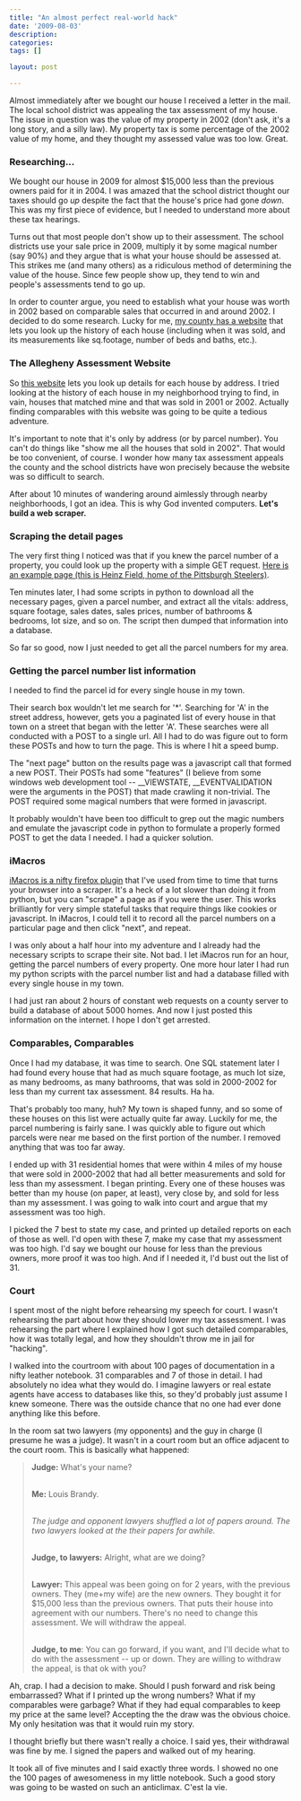 ```yaml
---
title: "An almost perfect real-world hack"
date: '2009-08-03'
description:
categories:
tags: []

layout: post

---
```

Almost immediately after we bought our house I received a letter in the mail. The local school district was appealing the tax assessment of my house. The issue in question was the value of my property in 2002 (don't ask, it's a long story, and a silly law). My property tax is some percentage of the 2002 value of my home, and they thought my assessed value was too low. Great.
<h3>Researching...</h3>
We bought our house in 2009 for almost $15,000 less than the previous owners paid for it in 2004. I was amazed that the school district thought our taxes should go <em>up</em> despite the fact that the house's price had gone <em>down</em>. This was my first piece of evidence, but I needed to understand more about these tax hearings.

Turns out that most people don't show up to their assessment. The school districts use your sale price in 2009, multiply it by some magical number (say 90%) and they argue that is what your house should be assessed at. This strikes me (and many others) as a ridiculous method of determining the value of the house. Since few people show up, they tend to win and people's assessments tend to go up.

In order to counter argue, you need to establish what your house was worth in 2002 based on comparable sales that occurred in and around 2002. I decided to do some research. Lucky for me, <a href="http://www2.county.allegheny.pa.us/RealEstate/Search.aspx">my county has a website</a> that lets you look up the history of each house (including when it was sold, and its measurements like sq.footage, number of beds and baths, etc.).
<h3>The Allegheny Assessment Website</h3>
So <a href="http://www2.county.allegheny.pa.us/RealEstate/Search.aspx">this website</a> lets you look up details for each house by address. I tried looking at the history of each house in my neighborhood trying to find, in vain, houses that matched mine and that was sold in 2001 or 2002. Actually finding comparables with this website was going to be quite a tedious adventure.

It's important to note that it's only by address (or by parcel number). You can't do things like "show me all the houses that sold in 2002". That would be too convenient, of course. I wonder how many tax assessment appeals the county and the school districts have won precisely because the website was so difficult to search.

After about 10 minutes of wandering around aimlessly through nearby neighborhoods, I got an idea. This is why God invented computers. <strong>Let's build a web scraper.</strong>
<h3>Scraping the detail pages</h3>
The very first thing I noticed was that if you knew the parcel number of a property, you could look up the property with a simple GET request. <a href="http://www2.county.allegheny.pa.us/RealEstate/GeneralInfo.aspx?ParcelID=0008J00030000000%20%20%20%20&amp;SearchType=2&amp;SearchStreet=Art%20Roone&amp;SearchNum=&amp;SearchMuni=">Here is an example page (this is Heinz Field, home of the Pittsburgh Steelers)</a>.

Ten minutes later, I had some scripts in python to download all the necessary pages, given a parcel number, and extract all the vitals: address, square footage, sales dates, sales prices, number of bathrooms &amp; bedrooms, lot size, and so on. The script then dumped that information into a database.

So far so good, now I just needed to get all the parcel numbers for my area.
<h3>Getting the parcel number list information</h3>
I needed to find the parcel id for every single house in my town.

Their search box wouldn't let me search for '\*'. Searching for 'A' in the street address, however, gets you a paginated list of every house in that town on a street that began with the letter 'A'. These searches were all conducted with a POST to a single url. All I had to do was figure out to form these POSTs and how to turn the page. This is where I hit a speed bump.

The "next page" button on the results page was a javascript call that formed a new POST. Their POSTs had some "features" (I believe from some windows web development tool -- __VIEWSTATE, __EVENTVALIDATION were the arguments in the POST) that made crawling it non-trivial. The POST required some magical numbers that were formed in javascript.

It probably wouldn't have been too difficult to grep out the magic numbers and emulate the javascript code in python to formulate a properly formed POST to get the data I needed. I had a quicker solution.
<h3>iMacros</h3>
<a href="https://addons.mozilla.org/en-US/firefox/addon/3863">iMacros is a nifty firefox plugin</a> that I've used from time to time that turns your browser into a scraper. It's a heck of a lot slower than doing it from python, but you can "scrape" a page as if you were the user. This works brilliantly for very simple stateful tasks that require things like cookies or javascript. In iMacros, I could tell it to record all the parcel numbers on a particular page and then click "next", and repeat.

I was only about a half hour into my adventure and I already had the necessary scripts to scrape their site. Not bad. I let iMacros run for an hour, getting the parcel numbers of every property. One more hour later I had run my python scripts with the parcel number list and had a database filled with every single house in my town.

I had just ran about 2 hours of constant web requests on a county server to build a database of about 5000 homes. And now I just posted this information on the internet. I hope I don't get arrested.
<h3>Comparables, Comparables</h3>
Once I had my database, it was time to search. One SQL statement later I had found every house that had as much square footage, as much lot size, as many bedrooms, as many bathrooms, that was sold in 2000-2002 for less than my current tax assessment. 84 results. Ha ha.

That's probably too many, huh? My town is shaped funny, and so some of these houses on this list were actually quite far away. Luckily for me, the parcel numbering is fairly sane. I was quickly able to figure out which parcels were near me based on the first portion of the number. I removed anything that was too far away.

I ended up with 31 residential homes that were within 4 miles of my house that were sold in 2000-2002 that had all better measurements and sold for less than my assessment. I began printing. Every one of these houses was better than my house (on paper, at least), very close by, and sold for less than my assessment. I was going to walk into court and argue that my assessment was too high.

I picked the 7 best to state my case, and printed up detailed reports on each of those as well. I'd open with these 7, make my case that my assessment was too high. I'd say we bought our house for less than the previous owners, more proof it was too high. And if I needed it, I'd bust out the list of 31.
<h3>Court</h3>
I spent most of the night before rehearsing my speech for court. I wasn't rehearsing the part about how they should lower my tax assessment. I was rehearsing the part where I explained how I got such detailed comparables, how it was totally legal, and how they shouldn't throw me in jail for "hacking".

I walked into the courtroom with about 100 pages of documentation in a nifty leather notebook. 31 comparables and 7 of those in detail. I had absolutely no idea what they would do. I imagine lawyers or real estate agents have access to databases like this, so they'd probably just assume I knew someone. There was the outside chance that no one had ever done anything like this before.

In the room sat two lawyers (my opponents) and the guy in charge (I presume he was a judge). It wasn't in a court room but an office adjacent to the court room. This is basically what happened:

<blockquote>

<b>Judge:</b> What's your name?<br><br>

<b>Me:</b> Louis Brandy.<br><br>

<em>The judge and opponent lawyers shuffled a lot of papers around. The two lawyers looked at the their papers for awhile. </em><br><br>

<b>Judge, to lawyers:</b> Alright, what are we doing?<br><br>

<b>Lawyer:</b> This appeal was been going on for 2 years, with the previous owners. They (me+my wife) are the new owners. They bought it for $15,000 less than the previous owners. That puts their house into agreement with our numbers. There's no need to change this assessment. We will withdraw the appeal.<br><br>

<b>Judge, to me</b>: You can go forward, if you want, and I'll decide what to do with the assessment -- up or down. They are willing to withdraw the appeal, is that ok with you?<br>
</blockquote>


Ah, crap. I had a decision to make. Should I push forward and risk being embarrassed? What if I printed up the wrong numbers? What if my comparables were garbage? What if they had equal comparables to keep my price at the same level? Accepting the the draw was the obvious choice. My only hesitation was that it would ruin my story.

I thought briefly but there wasn't really a choice. I said yes, their withdrawal was fine by me. I signed the papers and walked out of my hearing.

It took all of five minutes and I said exactly three words. I showed no one the 100 pages of awesomeness in my little notebook. Such a good story was going to be wasted on such an anticlimax. C'est la vie.
